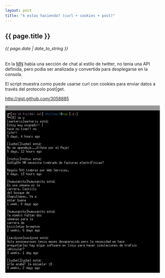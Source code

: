 ```yaml
---
layout: post
title: "k estas haciendo? (curl + cookies + post)"
---
```


## {{ page.title }}
###### {{ page.date | date_to_string }}

En la <a href="http://mononeurona.org">MN</a> habia una sección de chat al estilo de twitter, no tenia una API definida, pero podia ser analizada y convertida para desplegarse en la consola.

El script muestra como puede usarse curl con cookies para enviar datos a través del protocolo post|get.

<http://gist.github.com/3058885>

[![alt text](/assets/img/25.png)](/assets/img/25.png)
